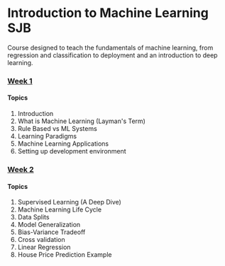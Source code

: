 # Introduction to Machine Learning SJB

Course designed to teach the fundamentals of machine learning, from regression and classification to deployment and an introduction to deep learning.


### [Week 1](./week_01/)

#### Topics

1. Introduction
2. What is Machine Learning (Layman's Term)
3. Rule Based vs ML Systems
4. Learning Paradigms
5. Machine Learning Applications
6. Setting up development environment


### [Week 2](/week_02/)

#### Topics

1. Supervised Learning (A Deep Dive)
2. Machine Learning Life Cycle
3. Data Splits
4. Model Generalization
5. Bias-Variance Tradeoff
6. Cross validation
7. Linear Regression
8. House Price Prediction Example
